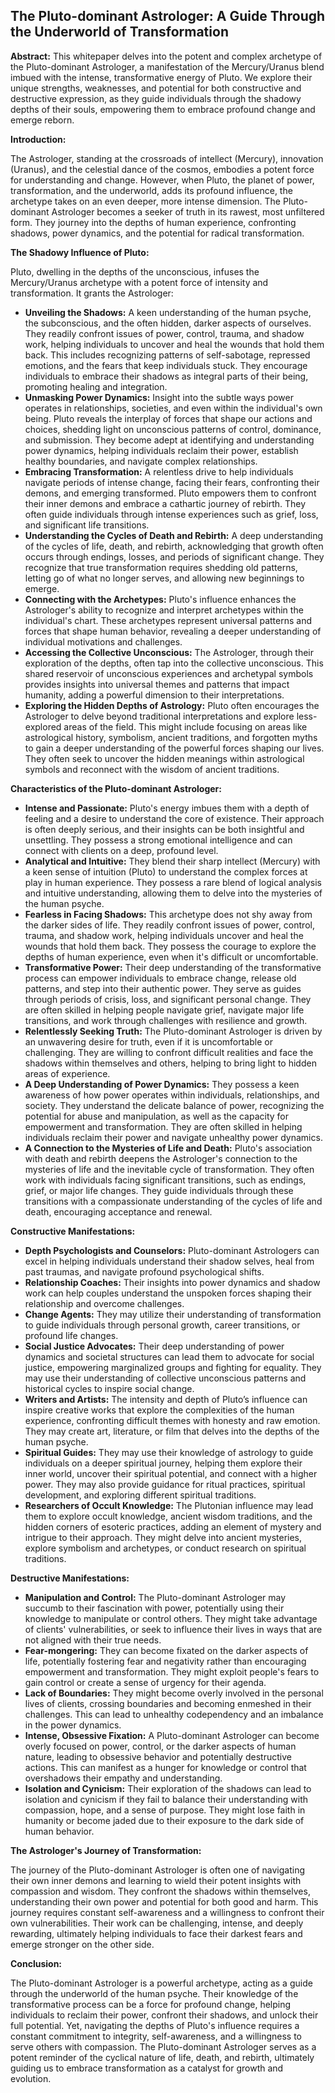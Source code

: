 ## The Pluto-dominant Astrologer: A Guide Through the Underworld of Transformation

**Abstract:**  This whitepaper delves into the potent and complex archetype of the Pluto-dominant Astrologer, a manifestation of the Mercury/Uranus blend imbued with the intense, transformative energy of Pluto. We explore their unique strengths, weaknesses, and potential for both constructive and destructive expression, as they guide individuals through the shadowy depths of their souls, empowering them to embrace profound change and emerge reborn. 

**Introduction:**

The Astrologer, standing at the crossroads of intellect (Mercury), innovation (Uranus), and the celestial dance of the cosmos, embodies a potent force for understanding and change. However, when Pluto, the planet of power, transformation, and the underworld, adds its profound influence, the archetype takes on an even deeper, more intense dimension. The Pluto-dominant Astrologer becomes a seeker of truth in its rawest, most unfiltered form. They journey into the depths of human experience, confronting shadows, power dynamics, and the potential for radical transformation.

**The Shadowy Influence of Pluto:**

Pluto, dwelling in the depths of the unconscious, infuses the Mercury/Uranus archetype with a potent force of intensity and transformation. It grants the Astrologer:

* **Unveiling the Shadows:**  A keen understanding of the human psyche, the subconscious, and the often hidden, darker aspects of ourselves.  They readily confront issues of power, control, trauma, and shadow work, helping individuals to uncover and heal the wounds that hold them back.  This includes recognizing patterns of self-sabotage, repressed emotions, and the fears that keep individuals stuck. They encourage individuals to embrace their shadows as integral parts of their being, promoting healing and integration.
* **Unmasking Power Dynamics:**  Insight into the subtle ways power operates in relationships, societies, and even within the individual's own being.  Pluto reveals the interplay of forces that shape our actions and choices, shedding light on unconscious patterns of control, dominance, and submission.  They become adept at identifying and understanding power dynamics, helping individuals reclaim their power, establish healthy boundaries, and navigate complex relationships. 
* **Embracing Transformation:**  A relentless drive to help individuals navigate periods of intense change, facing their fears, confronting their demons, and emerging transformed. Pluto empowers them to confront their inner demons and embrace a cathartic journey of rebirth. They often guide individuals through intense experiences such as grief, loss, and significant life transitions.
* **Understanding the Cycles of Death and Rebirth:** A deep understanding of the cycles of life, death, and rebirth, acknowledging that growth often occurs through endings, losses, and periods of significant change. They recognize that true transformation requires shedding old patterns, letting go of what no longer serves, and allowing new beginnings to emerge. 
* **Connecting with the Archetypes:** Pluto's influence enhances the Astrologer's ability to recognize and interpret archetypes within the individual's chart. These archetypes represent universal patterns and forces that shape human behavior, revealing a deeper understanding of individual motivations and challenges. 
* **Accessing the Collective Unconscious:**  The Astrologer, through their exploration of the depths, often tap into the collective unconscious. This shared reservoir of unconscious experiences and archetypal symbols provides insights into universal themes and patterns that impact humanity, adding a powerful dimension to their interpretations.
* **Exploring the Hidden Depths of Astrology:**  Pluto often encourages the Astrologer to delve beyond traditional interpretations and explore less-explored areas of the field. This might include focusing on areas like astrological history, symbolism, ancient traditions, and forgotten myths to gain a deeper understanding of the powerful forces shaping our lives. They often seek to uncover the hidden meanings within astrological symbols and reconnect with the wisdom of ancient traditions.

**Characteristics of the Pluto-dominant Astrologer:**

* **Intense and Passionate:**  Pluto's energy imbues them with a depth of feeling and a desire to understand the core of existence. Their approach is often deeply serious, and their insights can be both insightful and unsettling.  They possess a strong emotional intelligence and can connect with clients on a deep, profound level. 
* **Analytical and Intuitive:** They blend their sharp intellect (Mercury) with a keen sense of intuition (Pluto) to understand the complex forces at play in human experience. They possess a rare blend of logical analysis and intuitive understanding, allowing them to delve into the mysteries of the human psyche.
* **Fearless in Facing Shadows:**  This archetype does not shy away from the darker sides of life. They readily confront issues of power, control, trauma, and shadow work, helping individuals uncover and heal the wounds that hold them back. They possess the courage to explore the depths of human experience, even when it's difficult or uncomfortable.
* **Transformative Power:**  Their deep understanding of the transformative process can empower individuals to embrace change, release old patterns, and step into their authentic power.  They serve as guides through periods of crisis, loss, and significant personal change. They are often skilled in helping people navigate grief, navigate major life transitions, and work through challenges with resilience and growth.
* **Relentlessly Seeking Truth:** The Pluto-dominant Astrologer is driven by an unwavering desire for truth, even if it is uncomfortable or challenging. They are willing to confront difficult realities and face the shadows within themselves and others, helping to bring light to hidden areas of experience.
* **A Deep Understanding of Power Dynamics:** They possess a keen awareness of how power operates within individuals, relationships, and society.  They understand the delicate balance of power, recognizing the potential for abuse and manipulation, as well as the capacity for empowerment and transformation.  They are often skilled in helping individuals reclaim their power and navigate unhealthy power dynamics.
* **A Connection to the Mysteries of Life and Death:**  Pluto's association with death and rebirth deepens the Astrologer's connection to the mysteries of life and the inevitable cycle of transformation. They often work with individuals facing significant transitions, such as endings, grief, or major life changes. They guide individuals through these transitions with a compassionate understanding of the cycles of life and death, encouraging acceptance and renewal.

**Constructive Manifestations:**

* **Depth Psychologists and Counselors:**  Pluto-dominant Astrologers can excel in helping individuals understand their shadow selves,  heal from past traumas, and navigate profound psychological shifts.  
* **Relationship Coaches:**  Their insights into power dynamics and shadow work can help couples understand the unspoken forces shaping their relationship and overcome challenges.  
* **Change Agents:**  They may utilize their understanding of transformation to guide individuals through personal growth, career transitions, or profound life changes.
* **Social Justice Advocates:**  Their deep understanding of power dynamics and societal structures can lead them to advocate for social justice, empowering marginalized groups and fighting for equality. They may use their understanding of collective unconscious patterns and historical cycles to inspire social change.
* **Writers and Artists:** The intensity and depth of Pluto’s influence can inspire creative works that explore the complexities of the human experience, confronting difficult themes with honesty and raw emotion.  They may create art, literature, or film that delves into the depths of the human psyche. 
* **Spiritual Guides:** They may use their knowledge of astrology to guide individuals on a deeper spiritual journey, helping them explore their inner world, uncover their spiritual potential, and connect with a higher power.  They may also provide guidance for ritual practices, spiritual development, and exploring different spiritual traditions. 
* **Researchers of Occult Knowledge:**  The Plutonian influence may lead them to explore occult knowledge, ancient wisdom traditions, and the hidden corners of esoteric practices, adding an element of mystery and intrigue to their approach. They might delve into ancient mysteries, explore symbolism and archetypes, or conduct research on spiritual traditions.

**Destructive Manifestations:**

* **Manipulation and Control:**  The Pluto-dominant Astrologer may succumb to their fascination with power, potentially using their knowledge to manipulate or control others.  They might take advantage of clients' vulnerabilities, or seek to influence their lives in ways that are not aligned with their true needs.
* **Fear-mongering:** They can become fixated on the darker aspects of life, potentially fostering fear and negativity rather than encouraging empowerment and transformation. They might exploit people's fears to gain control or create a sense of urgency for their agenda. 
* **Lack of Boundaries:** They might become overly involved in the personal lives of clients, crossing boundaries and becoming enmeshed in their challenges.  This can lead to unhealthy codependency and an imbalance in the power dynamics.
* **Intense, Obsessive Fixation:**  A Pluto-dominant Astrologer can become overly focused on power, control, or the darker aspects of human nature, leading to obsessive behavior and potentially destructive actions.  This can manifest as a hunger for knowledge or control that overshadows their empathy and understanding.
* **Isolation and Cynicism:** Their exploration of the shadows can lead to isolation and cynicism if they fail to balance their understanding with compassion, hope, and a sense of purpose.  They might lose faith in humanity or become jaded due to their exposure to the dark side of human behavior. 

**The Astrologer's Journey of Transformation:**

The journey of the Pluto-dominant Astrologer is often one of navigating their own inner demons and learning to wield their potent insights with compassion and wisdom. They confront the shadows within themselves, understanding their own power and potential for both good and harm.  This journey requires constant self-awareness and a willingness to confront their own vulnerabilities. Their work can be challenging, intense, and deeply rewarding, ultimately helping individuals to face their darkest fears and emerge stronger on the other side. 

**Conclusion:**

The Pluto-dominant Astrologer is a powerful archetype, acting as a guide through the underworld of the human psyche. Their knowledge of the transformative process can be a force for profound change, helping individuals to reclaim their power, confront their shadows, and unlock their full potential.  Yet, navigating the depths of Pluto's influence requires a constant commitment to integrity, self-awareness, and a willingness to serve others with compassion.  The Pluto-dominant Astrologer serves as a potent reminder of the cyclical nature of life, death, and rebirth, ultimately guiding us to embrace transformation as a catalyst for growth and evolution. 

